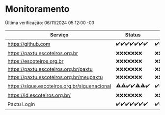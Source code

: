 # Monitoramento

Última verificação: 06/11/2024 05:12:00 -03

|Serviço|Status|Últimas 24h|
|---|---|---|
|https://github.com|<span title="2024-10-30: OK=22">✔️</span><span title="2024-10-31: OK=23">✔️</span><span title="2024-11-01: OK=23">✔️</span><span title="2024-11-02: OK=23">✔️</span><span title="2024-11-03: OK=23">✔️</span><span title="2024-11-04: OK=23">✔️</span><span title="2024-11-05: OK=8">✔️</span>|<span title="05/11/2024 06:08:00 -03 : 200">✔️</span><span title="05/11/2024 07:09:00 -03 : 200">✔️</span><span title="05/11/2024 08:07:00 -03 : 200">✔️</span><span title="05/11/2024 09:15:00 -03 : 200">✔️</span><span title="05/11/2024 10:15:00 -03 : 200">✔️</span><span title="05/11/2024 11:07:00 -03 : 200">✔️</span><span title="05/11/2024 12:08:00 -03 : 200">✔️</span><span title="05/11/2024 13:10:00 -03 : 200">✔️</span><span title="05/11/2024 14:08:00 -03 : 200">✔️</span><span title="05/11/2024 15:10:00 -03 : 200">✔️</span><span title="05/11/2024 16:05:00 -03 : 200">✔️</span><span title="05/11/2024 17:09:00 -03 : 200">✔️</span><span title="05/11/2024 18:07:00 -03 : 200">✔️</span><span title="05/11/2024 19:07:00 -03 : 200">✔️</span><span title="05/11/2024 20:08:00 -03 : 200">✔️</span><span title="05/11/2024 21:39:00 -03 : 200">✔️</span><span title="05/11/2024 23:08:00 -03 : 200">✔️</span><span title="06/11/2024 00:11:00 -03 : 200">✔️</span><span title="06/11/2024 01:11:00 -03 : 200">✔️</span><span title="06/11/2024 02:08:00 -03 : 200">✔️</span><span title="06/11/2024 03:12:00 -03 : 200">✔️</span><span title="06/11/2024 04:08:00 -03 : 200">✔️</span><span title="06/11/2024 05:12:00 -03 : 200">✔️</span>|
|https://paxtu.escoteiros.org.br|<span title="2024-10-30: Falhas=22">❌</span><span title="2024-10-31: Falhas=23">❌</span><span title="2024-11-01: Falhas=23">❌</span><span title="2024-11-02: Falhas=23">❌</span><span title="2024-11-03: Falhas=23">❌</span><span title="2024-11-04: Falhas=23">❌</span><span title="2024-11-05: Falhas=8">❌</span>|<span title="05/11/2024 06:08:00 -03 : 403">❌</span><span title="05/11/2024 07:09:00 -03 : 403">❌</span><span title="05/11/2024 08:07:00 -03 : 403">❌</span><span title="05/11/2024 09:15:00 -03 : 403">❌</span><span title="05/11/2024 10:15:00 -03 : 403">❌</span><span title="05/11/2024 11:07:00 -03 : 403">❌</span><span title="05/11/2024 12:08:00 -03 : 403">❌</span><span title="05/11/2024 13:10:00 -03 : 403">❌</span><span title="05/11/2024 14:08:00 -03 : 403">❌</span><span title="05/11/2024 15:10:00 -03 : 403">❌</span><span title="05/11/2024 16:05:00 -03 : 403">❌</span><span title="05/11/2024 17:09:00 -03 : 403">❌</span><span title="05/11/2024 18:07:00 -03 : 403">❌</span><span title="05/11/2024 19:07:00 -03 : 403">❌</span><span title="05/11/2024 20:08:00 -03 : 403">❌</span><span title="05/11/2024 21:39:00 -03 : 403">❌</span><span title="05/11/2024 23:08:00 -03 : 403">❌</span><span title="06/11/2024 00:11:00 -03 : 403">❌</span><span title="06/11/2024 01:11:00 -03 : 403">❌</span><span title="06/11/2024 02:08:00 -03 : 403">❌</span><span title="06/11/2024 03:12:00 -03 : 403">❌</span><span title="06/11/2024 04:08:00 -03 : 403">❌</span><span title="06/11/2024 05:12:00 -03 : 403">❌</span>|
|https://escoteiros.org.br|<span title="2024-10-30: Falhas=22">❌</span><span title="2024-10-31: Falhas=23">❌</span><span title="2024-11-01: Falhas=23">❌</span><span title="2024-11-02: Falhas=23">❌</span><span title="2024-11-03: Falhas=23">❌</span><span title="2024-11-04: Falhas=23">❌</span><span title="2024-11-05: Falhas=8">❌</span>|<span title="05/11/2024 06:08:00 -03 : 403">❌</span><span title="05/11/2024 07:09:00 -03 : 403">❌</span><span title="05/11/2024 08:07:00 -03 : 403">❌</span><span title="05/11/2024 09:15:00 -03 : 403">❌</span><span title="05/11/2024 10:15:00 -03 : 403">❌</span><span title="05/11/2024 11:07:00 -03 : 403">❌</span><span title="05/11/2024 12:08:00 -03 : 403">❌</span><span title="05/11/2024 13:10:00 -03 : 403">❌</span><span title="05/11/2024 14:08:00 -03 : 403">❌</span><span title="05/11/2024 15:10:00 -03 : 403">❌</span><span title="05/11/2024 16:05:00 -03 : 403">❌</span><span title="05/11/2024 17:09:00 -03 : 403">❌</span><span title="05/11/2024 18:07:00 -03 : 403">❌</span><span title="05/11/2024 19:07:00 -03 : 403">❌</span><span title="05/11/2024 20:08:00 -03 : 403">❌</span><span title="05/11/2024 21:39:00 -03 : 403">❌</span><span title="05/11/2024 23:08:00 -03 : 403">❌</span><span title="06/11/2024 00:11:00 -03 : 403">❌</span><span title="06/11/2024 01:11:00 -03 : 403">❌</span><span title="06/11/2024 02:08:00 -03 : 403">❌</span><span title="06/11/2024 03:12:00 -03 : 403">❌</span><span title="06/11/2024 04:08:00 -03 : 403">❌</span><span title="06/11/2024 05:12:00 -03 : 403">❌</span>|
|https://paxtu.escoteiros.org.br/paxtu|<span title="2024-10-30: Falhas=22">❌</span><span title="2024-10-31: Falhas=23">❌</span><span title="2024-11-01: Falhas=23">❌</span><span title="2024-11-02: Falhas=23">❌</span><span title="2024-11-03: Falhas=23">❌</span><span title="2024-11-04: Falhas=23">❌</span><span title="2024-11-05: Falhas=8">❌</span>|<span title="05/11/2024 06:08:00 -03 : 403">❌</span><span title="05/11/2024 07:09:00 -03 : 403">❌</span><span title="05/11/2024 08:07:00 -03 : 403">❌</span><span title="05/11/2024 09:15:00 -03 : 403">❌</span><span title="05/11/2024 10:15:00 -03 : 403">❌</span><span title="05/11/2024 11:07:00 -03 : 403">❌</span><span title="05/11/2024 12:08:00 -03 : 403">❌</span><span title="05/11/2024 13:10:00 -03 : 403">❌</span><span title="05/11/2024 14:08:00 -03 : 403">❌</span><span title="05/11/2024 15:10:00 -03 : 403">❌</span><span title="05/11/2024 16:05:00 -03 : 403">❌</span><span title="05/11/2024 17:09:00 -03 : 403">❌</span><span title="05/11/2024 18:07:00 -03 : 403">❌</span><span title="05/11/2024 19:07:00 -03 : 403">❌</span><span title="05/11/2024 20:08:00 -03 : 403">❌</span><span title="05/11/2024 21:39:00 -03 : 403">❌</span><span title="05/11/2024 23:08:00 -03 : 403">❌</span><span title="06/11/2024 00:11:00 -03 : 403">❌</span><span title="06/11/2024 01:11:00 -03 : 403">❌</span><span title="06/11/2024 02:08:00 -03 : 403">❌</span><span title="06/11/2024 03:12:00 -03 : 403">❌</span><span title="06/11/2024 04:08:00 -03 : 403">❌</span><span title="06/11/2024 05:12:00 -03 : 403">❌</span>|
|https://paxtu.escoteiros.org.br/meupaxtu|<span title="2024-10-30: Falhas=22">❌</span><span title="2024-10-31: Falhas=23">❌</span><span title="2024-11-01: Falhas=23">❌</span><span title="2024-11-02: Falhas=23">❌</span><span title="2024-11-03: Falhas=23">❌</span><span title="2024-11-04: Falhas=23">❌</span><span title="2024-11-05: Falhas=8">❌</span>|<span title="05/11/2024 06:08:00 -03 : 403">❌</span><span title="05/11/2024 07:09:00 -03 : 403">❌</span><span title="05/11/2024 08:07:00 -03 : 403">❌</span><span title="05/11/2024 09:15:00 -03 : 403">❌</span><span title="05/11/2024 10:15:00 -03 : 403">❌</span><span title="05/11/2024 11:07:00 -03 : 403">❌</span><span title="05/11/2024 12:08:00 -03 : 403">❌</span><span title="05/11/2024 13:10:00 -03 : 403">❌</span><span title="05/11/2024 14:08:00 -03 : 403">❌</span><span title="05/11/2024 15:10:00 -03 : 403">❌</span><span title="05/11/2024 16:05:00 -03 : 403">❌</span><span title="05/11/2024 17:09:00 -03 : 403">❌</span><span title="05/11/2024 18:07:00 -03 : 403">❌</span><span title="05/11/2024 19:07:00 -03 : 403">❌</span><span title="05/11/2024 20:08:00 -03 : 403">❌</span><span title="05/11/2024 21:39:00 -03 : 403">❌</span><span title="05/11/2024 23:08:00 -03 : 403">❌</span><span title="06/11/2024 00:11:00 -03 : 403">❌</span><span title="06/11/2024 01:11:00 -03 : 403">❌</span><span title="06/11/2024 02:08:00 -03 : 403">❌</span><span title="06/11/2024 03:12:00 -03 : 403">❌</span><span title="06/11/2024 04:08:00 -03 : 403">❌</span><span title="06/11/2024 05:12:00 -03 : 403">❌</span>|
|https://sigue.escoteiros.org.br/siguenacional|<span title="2024-10-30: OK=21, Falhas=1">⚠️</span><span title="2024-10-31: OK=22, Falhas=1">⚠️</span><span title="2024-11-01: OK=23">✔️</span><span title="2024-11-02: OK=23">✔️</span><span title="2024-11-03: OK=22, Falhas=1">⚠️</span><span title="2024-11-04: OK=22, Falhas=1">⚠️</span><span title="2024-11-05: OK=8">✔️</span>|<span title="05/11/2024 06:08:00 -03 : 200">✔️</span><span title="05/11/2024 07:09:00 -03 : 200">✔️</span><span title="05/11/2024 08:07:00 -03 : 200">✔️</span><span title="05/11/2024 09:15:00 -03 : 200">✔️</span><span title="05/11/2024 10:15:00 -03 : 200">✔️</span><span title="05/11/2024 11:07:00 -03 : 200">✔️</span><span title="05/11/2024 12:08:00 -03 : 200">✔️</span><span title="05/11/2024 13:10:00 -03 : 200">✔️</span><span title="05/11/2024 14:08:00 -03 : 200">✔️</span><span title="05/11/2024 15:10:00 -03 : 200">✔️</span><span title="05/11/2024 16:05:00 -03 : 200">✔️</span><span title="05/11/2024 17:09:00 -03 : 200">✔️</span><span title="05/11/2024 18:07:00 -03 : 200">✔️</span><span title="05/11/2024 19:07:00 -03 : 200">✔️</span><span title="05/11/2024 20:08:00 -03 : 200">✔️</span><span title="05/11/2024 21:39:00 -03 : 200">✔️</span><span title="05/11/2024 23:08:00 -03 : 0">❌</span><span title="06/11/2024 00:11:00 -03 : 200">✔️</span><span title="06/11/2024 01:11:00 -03 : 200">✔️</span><span title="06/11/2024 02:08:00 -03 : 200">✔️</span><span title="06/11/2024 03:12:00 -03 : 200">✔️</span><span title="06/11/2024 04:08:00 -03 : 200">✔️</span><span title="06/11/2024 05:12:00 -03 : 200">✔️</span>|
|https://id.escoteiros.org.br/|<span title="2024-10-30: Falhas=22">❌</span><span title="2024-10-31: Falhas=23">❌</span><span title="2024-11-01: Falhas=23">❌</span><span title="2024-11-02: Falhas=23">❌</span><span title="2024-11-03: Falhas=23">❌</span><span title="2024-11-04: Falhas=23">❌</span><span title="2024-11-05: Falhas=8">❌</span>|<span title="05/11/2024 06:08:00 -03 : 403">❌</span><span title="05/11/2024 07:09:00 -03 : 403">❌</span><span title="05/11/2024 08:07:00 -03 : 403">❌</span><span title="05/11/2024 09:15:00 -03 : 403">❌</span><span title="05/11/2024 10:15:00 -03 : 403">❌</span><span title="05/11/2024 11:07:00 -03 : 403">❌</span><span title="05/11/2024 12:08:00 -03 : 403">❌</span><span title="05/11/2024 13:10:00 -03 : 403">❌</span><span title="05/11/2024 14:08:00 -03 : 403">❌</span><span title="05/11/2024 15:10:00 -03 : 403">❌</span><span title="05/11/2024 16:05:00 -03 : 403">❌</span><span title="05/11/2024 17:09:00 -03 : 403">❌</span><span title="05/11/2024 18:07:00 -03 : 403">❌</span><span title="05/11/2024 19:07:00 -03 : 403">❌</span><span title="05/11/2024 20:08:00 -03 : 403">❌</span><span title="05/11/2024 21:39:00 -03 : 403">❌</span><span title="05/11/2024 23:08:00 -03 : 403">❌</span><span title="06/11/2024 00:11:00 -03 : 403">❌</span><span title="06/11/2024 01:11:00 -03 : 403">❌</span><span title="06/11/2024 02:08:00 -03 : 403">❌</span><span title="06/11/2024 03:12:00 -03 : 403">❌</span><span title="06/11/2024 04:08:00 -03 : 403">❌</span><span title="06/11/2024 05:12:00 -03 : 403">❌</span>|
|Paxtu Login|<span title="2024-10-30: OK=22">✔️</span><span title="2024-10-31: OK=23">✔️</span><span title="2024-11-01: OK=23">✔️</span><span title="2024-11-02: OK=23">✔️</span><span title="2024-11-03: OK=23">✔️</span><span title="2024-11-04: OK=23">✔️</span><span title="2024-11-05: OK=8">✔️</span>|<span title="05/11/2024 06:08:00 -03 : 200">✔️</span><span title="05/11/2024 07:09:00 -03 : 200">✔️</span><span title="05/11/2024 08:07:00 -03 : 200">✔️</span><span title="05/11/2024 09:15:00 -03 : 200">✔️</span><span title="05/11/2024 10:15:00 -03 : 200">✔️</span><span title="05/11/2024 11:07:00 -03 : 200">✔️</span><span title="05/11/2024 12:08:00 -03 : 200">✔️</span><span title="05/11/2024 13:10:00 -03 : 200">✔️</span><span title="05/11/2024 14:08:00 -03 : 200">✔️</span><span title="05/11/2024 15:10:00 -03 : 200">✔️</span><span title="05/11/2024 16:05:00 -03 : 200">✔️</span><span title="05/11/2024 17:09:00 -03 : 200">✔️</span><span title="05/11/2024 18:07:00 -03 : 200">✔️</span><span title="05/11/2024 19:07:00 -03 : 200">✔️</span><span title="05/11/2024 20:08:00 -03 : 200">✔️</span><span title="05/11/2024 21:39:00 -03 : 200">✔️</span><span title="05/11/2024 23:08:00 -03 : 200">✔️</span><span title="06/11/2024 00:11:00 -03 : 200">✔️</span><span title="06/11/2024 01:11:00 -03 : 200">✔️</span><span title="06/11/2024 02:08:00 -03 : 200">✔️</span><span title="06/11/2024 03:12:00 -03 : 200">✔️</span><span title="06/11/2024 04:08:00 -03 : 200">✔️</span><span title="06/11/2024 05:12:00 -03 : 200">✔️</span>|
